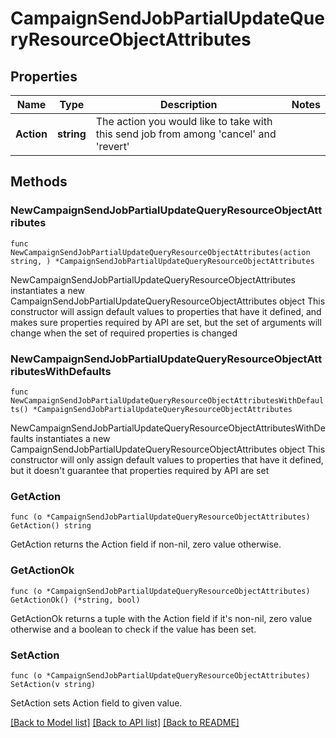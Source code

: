# CampaignSendJobPartialUpdateQueryResourceObjectAttributes

## Properties

Name | Type | Description | Notes
------------ | ------------- | ------------- | -------------
**Action** | **string** | The action you would like to take with this send job from among &#39;cancel&#39; and &#39;revert&#39; | 

## Methods

### NewCampaignSendJobPartialUpdateQueryResourceObjectAttributes

`func NewCampaignSendJobPartialUpdateQueryResourceObjectAttributes(action string, ) *CampaignSendJobPartialUpdateQueryResourceObjectAttributes`

NewCampaignSendJobPartialUpdateQueryResourceObjectAttributes instantiates a new CampaignSendJobPartialUpdateQueryResourceObjectAttributes object
This constructor will assign default values to properties that have it defined,
and makes sure properties required by API are set, but the set of arguments
will change when the set of required properties is changed

### NewCampaignSendJobPartialUpdateQueryResourceObjectAttributesWithDefaults

`func NewCampaignSendJobPartialUpdateQueryResourceObjectAttributesWithDefaults() *CampaignSendJobPartialUpdateQueryResourceObjectAttributes`

NewCampaignSendJobPartialUpdateQueryResourceObjectAttributesWithDefaults instantiates a new CampaignSendJobPartialUpdateQueryResourceObjectAttributes object
This constructor will only assign default values to properties that have it defined,
but it doesn't guarantee that properties required by API are set

### GetAction

`func (o *CampaignSendJobPartialUpdateQueryResourceObjectAttributes) GetAction() string`

GetAction returns the Action field if non-nil, zero value otherwise.

### GetActionOk

`func (o *CampaignSendJobPartialUpdateQueryResourceObjectAttributes) GetActionOk() (*string, bool)`

GetActionOk returns a tuple with the Action field if it's non-nil, zero value otherwise
and a boolean to check if the value has been set.

### SetAction

`func (o *CampaignSendJobPartialUpdateQueryResourceObjectAttributes) SetAction(v string)`

SetAction sets Action field to given value.



[[Back to Model list]](../README.md#documentation-for-models) [[Back to API list]](../README.md#documentation-for-api-endpoints) [[Back to README]](../README.md)


